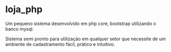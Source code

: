 # loja_php
Um pequeno sistema desenvolvido em php core, bootstrap utilizando o banco mysql.

Sistema semi pronto para utilização em qualquer setor que necessite de um
ambiente de cadastramento fácil, prático e intuitivo.
